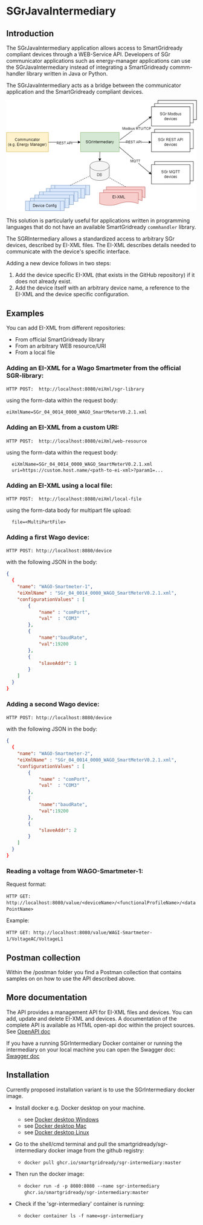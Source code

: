 # SGrJavaIntermediary

## Introduction

The SGrJavaIntermediary application allows access to SmartGridready compliant devices through a
WEB-Service API. Developers of SGr communicator applications such as energy-manager applications
can use the SGrJavaIntermediary instead of integrating a SmartGridready commm-handler library written 
in Java or Python.

The SGrJavaIntermediary acts as a bridge between the communicator application and the SmartGridready
compliant devices.

 ![Architecture-Overview.png](doc/Architecture-Overview.png)

This solution is particularly useful for applications written in programming languages that do not have an available 
SmartGridready `commhandler` library.

The SGRIntermediary allows a standardized access to arbitrary SGr devices, described by EI-XML files. 
The EI-XML describes details needed to communicate with the device's specific interface.

Adding a new device follows in two steps:
1. Add the device specific EI-XML (that exists in the GitHub repository) if it does not already exist.
2. Add the device itself with an arbitrary device name, a reference to the EI-XML and the device specific 
configuration.


## Examples

You can add EI-XML from different repositories:
- From official SmartGridready library
- From an arbitrary WEB resource/URI
- From a local file

### Adding an EI-XML for a Wago Smartmeter from the official SGR-library: 

`HTTP POST:  http://localhost:8080/eiXml/sgr-library`

using the form-data within the request body:
```
eiXmlName=SGr_04_0014_0000_WAGO_SmartMeterV0.2.1.xml
```

### Adding an EI-XML from a custom URI:

`HTTP POST:  http://localhost:8080/eiXml/web-resource`

using the form-data within the request body:
```
  eiXmlName=SGr_04_0014_0000_WAGO_SmartMeterV0.2.1.xml
  uri=https://custom.host.name/<path-to-ei-xml>?param1=... 
```

### Adding an EI-XML using a local file:

`HTTP POST:  http://localhost:8080/eiXml/local-file`

using the form-data body for multipart file upload:
```
  file=<MultiPartFile>
```

### Adding a first Wago device:

`HTTP POST: http://localhost:8080/device`

with the following JSON in the body:

```json
{
  {
    "name": "WAGO-Smartmeter-1",
    "eiXmlName" : "SGr_04_0014_0000_WAGO_SmartMeterV0.2.1.xml",
    "configurationValues" : [
        {
            "name" : "comPort",
            "val"  : "COM3"
        },
        {
            "name":"baudRate",
            "val":19200
        },
        {
            "slaveAddr": 1
        }
    ]
  }
}
```

### Adding a second Wago device:

`HTTP POST: http://localhost:8080/device`

with the following JSON in the body:

```json
{
  {
    "name": "WAGO-Smartmeter-2",
    "eiXmlName" : "SGr_04_0014_0000_WAGO_SmartMeterV0.2.1.xml",
    "configurationValues" : [
        {
            "name" : "comPort",
            "val"  : "COM3"
        },
        {
            "name":"baudRate",
            "val":19200
        },
        {
            "slaveAddr": 2
        }
    ]
  }
}
```

### Reading a voltage from WAGO-Smartmeter-1:

Request format:

`HTTP GET: http://localhost:8080/value/<deviceName>/<functionalProfileName>/<dataPointName>`

Example:

`HTTP GET: http://localhost:8080/value/WAGI-Smartmeter-1/VoltageAC/VoltageL1`

## Postman collection

Within the <project-root>/postman folder you find a Postman collection that contains 
samples on on how to use the API described above.

## More documentation

The API provides a management API for EI-XML files and devices. You can add, update and delete EI-XML and devices.
A documentation of the complete API is available as HTML open-api doc within the project sources. See <a href="https://github.com/SmartGridready/SGrJavaIntermediary/tree/master/openapi/index.html" target="_blank">OpenAPI doc</a>

If you have a running SGrIntermediary Docker container or running the intermediary on your local machine you can open 
the Swagger doc: [Swagger doc](http://localhost:8080/swagger-ui.html)



## Installation

Currently proposed installation variant is to use the SGrIntermediary docker image.

- Install docker e.g. Docker desktop on your machine. 
  - see [Docker desktop Windows](https://docs.docker.com/desktop/install/windows-install/)
  - see [Docker desktop Mac](https://docs.docker.com/desktop/install/mac-install/)
  - see [Docker desktop Linux](https://docs.docker.com/desktop/install/linux/)


- Go to the shell/cmd terminal and pull the smartgridready/sgr-intermediary docker image from the github registry:
  - `docker pull ghcr.io/smartgridready/sgr-intermediary:master`


- Then run the docker image:
  - `docker run -d -p 8080:8080 --name sgr-intermediary ghcr.io/smartgridready/sgr-intermediary:master`

- Check if the 'sgr-intermediary' container is running:
  - `docker container ls -f name=sgr-intermediary`







 
